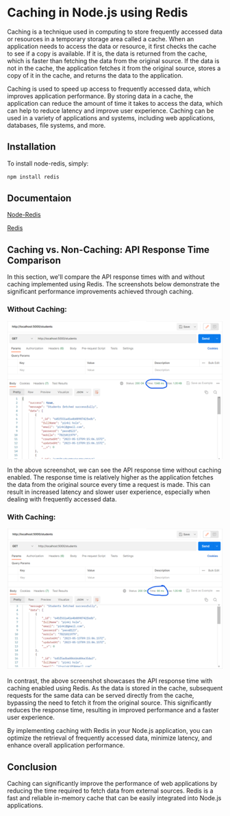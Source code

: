 # Caching in Node.js using Redis

Caching is a technique used in computing to store frequently accessed data or resources in a temporary storage area called a cache. When an application needs to access the data or resource, it first checks the cache to see if a copy is available. If it is, the data is returned from the cache, which is faster than fetching the data from the original source. If the data is not in the cache, the application fetches it from the original source, stores a copy of it in the cache, and returns the data to the application.

Caching is used to speed up access to frequently accessed data, which improves application performance. By storing data in a cache, the application can reduce the amount of time it takes to access the data, which can help to reduce latency and improve user experience. Caching can be used in a variety of applications and systems, including web applications, databases, file systems, and more.

## Installation

To install node-redis, simply:

```js
npm install redis
```

## Documentaion

[Node-Redis](https://www.npmjs.com/package/redis)

[Redis](https://medium.com/@juwelariful1/what-is-redis-and-why-with-use-case-1b294b91e373)

## Caching vs. Non-Caching: API Response Time Comparison

In this section, we'll compare the API response times with and without caching implemented using Redis. The screenshots below demonstrate the significant performance improvements achieved through caching.

### Without Caching:

<img src="./images/screenshot-1.png" alt="without-caching" width="800px"/>

In the above screenshot, we can see the API response time without caching enabled. The response time is relatively higher as the application fetches the data from the original source every time a request is made. This can result in increased latency and slower user experience, especially when dealing with frequently accessed data.

### With Caching:

<img src="./images/screenshot-2.png" alt="with-caching" width="800px"/>

In contrast, the above screenshot showcases the API response time with caching enabled using Redis. As the data is stored in the cache, subsequent requests for the same data can be served directly from the cache, bypassing the need to fetch it from the original source. This significantly reduces the response time, resulting in improved performance and a faster user experience.

By implementing caching with Redis in your Node.js application, you can optimize the retrieval of frequently accessed data, minimize latency, and enhance overall application performance.

## Conclusion 

Caching can significantly improve the performance of web applications by reducing the time required to fetch data from external sources. Redis is a fast and reliable in-memory cache that can be easily integrated into Node.js applications.
